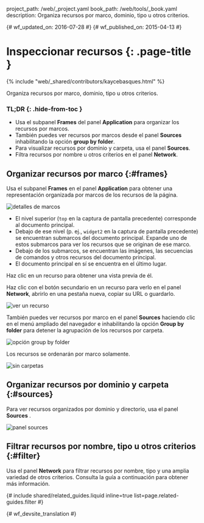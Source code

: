 project_path: /web/_project.yaml
book_path: /web/tools/_book.yaml
description: Organiza recursos por marco, dominio, tipo u otros criterios.

{# wf_updated_on: 2016-07-28 #}
{# wf_published_on: 2015-04-13 #}

# Inspeccionar recursos {: .page-title }

{% include "web/_shared/contributors/kaycebasques.html" %}

Organiza recursos por marco, dominio, tipo u otros
criterios.


### TL;DR {: .hide-from-toc }
- Usa el subpanel <strong>Frames</strong> del panel <strong>Application</strong> para organizar los recursos por marcos.
- También puedes ver recursos por marcos desde el panel <strong>Sources</strong> inhabilitando la opción <strong>group by folder</strong>.
- Para visualizar recursos por dominio y carpeta, usa el panel <strong>Sources</strong>.
- Filtra recursos por nombre u otros criterios en el panel <strong>Network</strong>.


## Organizar recursos por marco {:#frames}

Usa el subpanel **Frames** en el panel **Application** para obtener una representación organizada
por marcos de los recursos de la página.

![detalles de marcos][frames]

* El nivel superior (`top` en la captura de pantalla precedente) corresponde al documento principal.
* Debajo de ese nivel (p. ej., `widget2` en la captura de pantalla precedente) se encuentran submarcos del
  documento principal. Expande uno de estos submarcos para ver los recursos
  que se originan de ese marco.
* Debajo de los submarcos, se encuentran las imágenes, las secuencias de comandos y otros recursos del
  documento principal.
* El documento principal en sí se encuentra en el último lugar.

Haz clic en un recurso para obtener una vista previa de él.

Haz clic con el botón secundario en un recurso para verlo en el panel **Network**, abrirlo en una
pestaña nueva, copiar su URL o guardarlo.

![ver un recurso][resource]

También puedes ver recursos por marco en el panel **Sources** haciendo clic en el
menú ampliado del navegador e inhabilitando la opción **Group by folder**
para detener la agrupación de los recursos por carpeta.

![opción group by folder](imgs/group-by-folder.png)

Los recursos se ordenarán por marco solamente.

![sin carpetas](imgs/no-folders.png)

[frames-pane]: /web/tools/chrome-devtools/manage-data/imgs/frames-pane.png
[frames]: /web/tools/chrome-devtools/manage-data/imgs/frames.png
[resource]: /web/tools/chrome-devtools/manage-data/imgs/resource.png

## Organizar recursos por dominio y carpeta {:#sources}

Para ver recursos organizados por dominio y directorio, usa el panel **Sources**
.

![panel sources](imgs/sources.png)

## Filtrar recursos por nombre, tipo u otros criterios {:#filter}

Usa el panel **Network** para filtrar recursos por nombre, tipo y una amplia variedad de
otros criterios. Consulta la guía a continuación para obtener más información.

{# include shared/related_guides.liquid inline=true list=page.related-guides.filter #}


{# wf_devsite_translation #}
